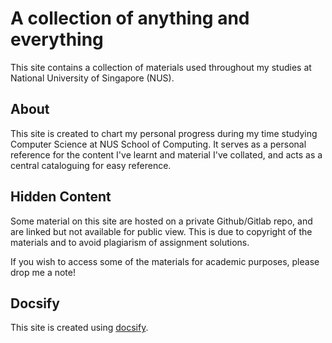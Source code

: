 # A collection of anything and everything

This site contains a collection of materials used throughout my studies at National University of Singapore (NUS).

## About
This site is created to chart my personal progress during my time studying Computer Science at NUS School of Computing.
It serves as a personal reference for the content I've learnt and material I've collated, and acts as a central cataloguing for easy reference.

## Hidden Content
Some material on this site are hosted on a private Github/Gitlab repo, and are linked but not available for public view.
This is due to copyright of the materials and to avoid plagiarism of assignment solutions.

If you wish to access some of the materials for academic purposes, please drop me a note!

## Docsify
This site is created using [docsify](https://docsify.js.org).

